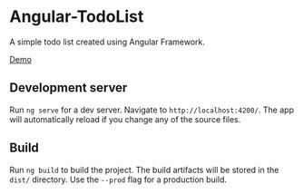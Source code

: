 # Angular-TodoList
A simple todo list created using Angular Framework.

[Demo](https://kbucz.com/Angular-TodoList/) 

## Development server
Run `ng serve` for a dev server. Navigate to `http://localhost:4200/`. The app will automatically reload if you change any of the source files.
## Build
Run `ng build` to build the project. The build artifacts will be stored in the `dist/` directory. Use the `--prod` flag for a production build.
